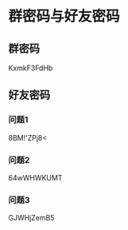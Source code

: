 # 群密码与好友密码

## 群密码
KxmkF3FdHb

## 好友密码

### 问题1

8BM!'ZPj8<

### 问题2

64wWHWKUMT

### 问题3

GJWHjZemB5